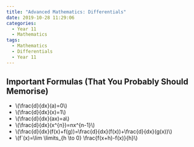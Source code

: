 ```yaml
---
title: "Advanced Mathematics: Differentials"
date: 2019-10-28 11:29:06
categories:
  - Year 11
  - Mathematics
tags:
  - Mathematics
  - Differentials
  - Year 11
---
```

## Important Formulas (That You Probably Should Memorise)
- \\(\frac{d}{dx}(a)=0\\)
- \\(\frac{d}{dx}(x)=1\\)
- \\(\frac{d}{dx}(ax)=a\\)
- \\(\frac{d}{dx}(x^{n})=nx^{n-1}\\)
- \\(\frac{d}{dx}(f(x)+f(g))=\frac{d}{dx}(f(x))+\frac{d}{dx}(g(x))\\)
- \\(f`(x)=\lim \limits_{h \to 0} \frac{f(x+h)-f(x)}{h}\\)
